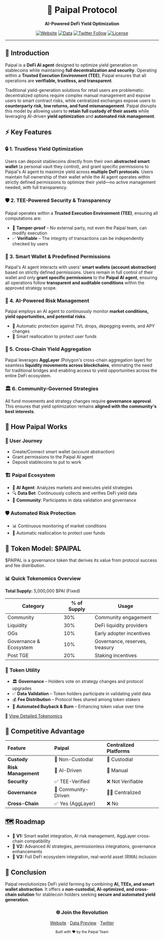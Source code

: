 <div align="center">
  <h1>🤖 Paipal Protocol</h1>
  <p><strong>AI-Powered DeFi Yield Optimization</strong></p>
  
  [![Website](https://img.shields.io/badge/Website-paipal.ai-blue)](https://paipal.ai)
  [![Data](https://img.shields.io/badge/Data-Preview-green)](https://data.paipal.ai)
  [![Twitter Follow](https://img.shields.io/twitter/follow/paipal_ai?style=social)](https://twitter.com/paipal_ai)
  [![License](https://img.shields.io/badge/License-MIT-blue.svg)](LICENSE)
</div>

---

## 🎯 Introduction

Paipal is a **DeFi AI agent** designed to optimize yield generation on stablecoins while maintaining **full decentralization and security**. Operating within a **Trusted Execution Environment (TEE)**, Paipal ensures that all operations are **verifiable, trustless, and transparent**.

Traditional yield-generation solutions for retail users are problematic: decentralized options require complex manual management and expose users to smart contract risks, while centralized exchanges expose users to **counterparty risk, low returns, and fund mismanagement**. Paipal disrupts this model by allowing users to **retain full custody of their assets** while leveraging AI-driven **yield optimization** and **automated risk management**.

## ⚡ Key Features

### 🔒 1. Trustless Yield Optimization
Users can deposit stablecoins directly from their own **abstracted smart wallet** (a personal vault they control), and grant specific permissions to Paipal's AI agent to maximize yield across **multiple DeFi protocols**. Users maintain full ownership of their wallet while the AI agent operates within strictly defined permissions to optimize their yield—no active management needed, with full transparency.

### 🛡️ 2. TEE-Powered Security & Transparency
Paipal operates within a **Trusted Execution Environment (TEE)**, ensuring all computations are:
* 🔐 **Tamper-proof** – No external party, not even the Paipal team, can modify execution
* ✅ **Verifiable** – The integrity of transactions can be independently checked by users

### 💼 3. Smart Wallet & Predefined Permissions
Paipal's AI agent interacts with users' **smart wallets (account abstraction)** based on strictly defined permissions. Users remain in full control of their wallet and only **grant specific permissions** to the **Paipal AI agent**, ensuring all operations follow **transparent and auditable conditions** within the approved strategy scope.

### 🤖 4. AI-Powered Risk Management
Paipal employs an AI agent to continuously monitor **market conditions, yield opportunities, and potential risks**.
* 🚨 Automatic protection against TVL drops, depegging events, and APY changes
* 🔄 Smart reallocation to protect user funds

### 🌉 5. Cross-Chain Yield Aggregation
Paipal leverages **AggLayer** (Polygon's cross-chain aggregation layer) for seamless **liquidity movements across blockchains**, eliminating the need for traditional bridges and enabling access to yield opportunities across the entire DeFi ecosystem.

### 🏛️ 6. Community-Governed Strategies
All fund movements and strategy changes require **governance approval**. This ensures that yield optimization remains **aligned with the community's best interests**.

## 🔄 How Paipal Works

### 👤 User Journey
* Create/Connect smart wallet (account abstraction)
* Grant permissions to the Paipal AI agent
* Deposit stablecoins to put to work

### 🏗️ Paipal Ecosystem
* 🤖 **AI Agent**: Analyzes markets and executes yield strategies
* 🔍 **Data Bot**: Continuously collects and verifies DeFi yield data
* 👥 **Community**: Participates in data validation and governance

### 🛡️ Automated Risk Protection
* 📊 Continuous monitoring of market conditions
* 🔄 Automatic reallocation to protect user funds

## 💎 Token Model: $PAIPAL

$PAIPAL is a governance token that derives its value from protocol success and fee distribution.

### 📊 Quick Tokenomics Overview

**Total Supply:** 5,000,000 $PAI (Fixed)

| Category | % of Supply | Usage |
| -------- | ---------- | ----- |
| Community | 30% | Community engagement |
| Liquidity | 30% | DeFi liquidity providers |
| OGs | 10% | Early adopter incentives |
| Governance & Ecosystem | 10% | Governance, reserves, treasury |
| Post TGE | 20% | Staking incentives |

### 🎯 Token Utility
* 🏛️ **Governance** – Holders vote on strategy changes and protocol upgrades
* ✅ **Data Validation** – Token holders participate in validating yield data
* 💰 **Fee Distribution** – Protocol fees shared among token stakers
* 🔄 **Automated Buyback & Burn** – Enhancing token value over time

📖 [View Detailed Tokenomics](docs/TOKENOMICS.md)

## 💪 Competitive Advantage

| Feature | Paipal | Centralized Platforms |
|:--|:--|:--|
| **Custody** | 🔐 Non-Custodial | 🏦 Custodial |
| **Risk Management** | 🤖 AI-Driven | 👤 Manual |
| **Security** | ✅ TEE-Verified | ❌ Not Verifiable |
| **Governance** | 👥 Community-Driven | 👨‍💼 Centralized |
| **Cross-Chain** | ✅ Yes (AggLayer) | ❌ No |

## 🗺️ Roadmap

* 🎯 **V1:** Smart wallet integration, AI risk management, AggLayer cross-chain compatibility
* 🚀 **V2:** Advanced AI strategies, permissionless integrations, governance enhancements
* 🌟 **V3:** Full DeFi ecosystem integration, real-world asset (RWA) inclusion

## 🔮 Conclusion

Paipal revolutionizes DeFi yield farming by combining **AI, TEEs, and smart wallet abstraction**. It offers a **non-custodial, AI-optimized, and cross-chain solution** for stablecoin holders seeking **secure and automated yield generation**.

<div align="center">
  
  ### 🌐 Join the Revolution
  
  [Website](https://paipal.ai) · [Data Preview](https://data.paipal.ai) · [Twitter](https://twitter.com/paipal_ai) 
  
  <sub>Built with ❤️ by the Paipal Team</sub>
</div>
